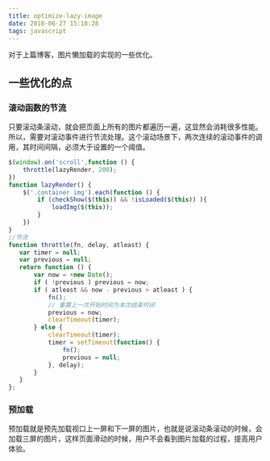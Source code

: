 ```yaml
---
title: optimize-lazy-image
date: 2018-06-27 15:18:28
tags: javascript
---
```


对于上篇博客，图片懒加载的实现的一些优化。

<!-- more -->

## 一些优化的点

### 滚动函数的节流
只要滚动条滚动，就会把页面上所有的图片都遍历一遍，这显然会消耗很多性能。所以，需要对滚动事件进行节流处理。这个滚动场景下，两次连续的滚动事件的调用，其时间间隔，必须大于设置的一个阈值。
```javascript
$(window).on('scroll',function () {
    throttle(lazyRender, 200);
})
function lazyRender() {
    $('.container img').each(function () {
        if (checkShow($(this)) && !isLoaded($(this)) ){
            loadImg($(this));
        }
    })
}
//节流
function throttle(fn, delay, atleast) {
   var timer = null;
   var previous = null;
   return function () {
       var now = +new Date();
       if ( !previous ) previous = now;
       if ( atleast && now - previous > atleast ) {
           fn();
           // 重置上一次开始时间为本次结束时间
           previous = now;
           clearTimeout(timer);
       } else {
           clearTimeout(timer);
           timer = setTimeout(function() {
               fn();
               previous = null;
           }, delay);
       }
   }
};
```

### 预加载
预加载就是预先加载视口上一屏和下一屏的图片，也就是说滚动条滚动的时候，会加载三屏的图片，这样页面滑动的时候，用户不会看到图片加载的过程，提高用户体验。
